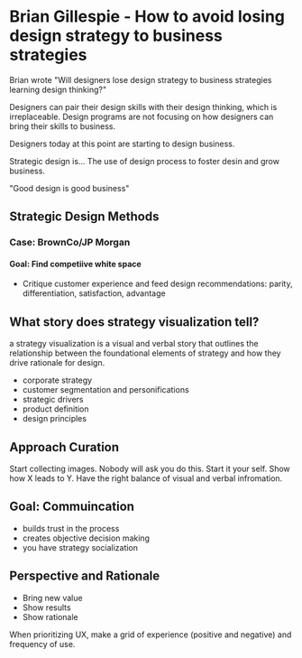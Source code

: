 # Brian Gillespie - How to avoid losing design strategy to business strategies

Brian wrote "Will designers lose design strategy to business strategies learning design thinking?"

Designers can pair their design skills with their design thinking, which is irreplaceable. Design programs are not focusing on how designers can bring their skills to business. 

Designers today at this point are starting to design business. 

Strategic design is…
The use of design process to foster desin and grow business. 

"Good design is good business"

## Strategic Design Methods

### Case: BrownCo/JP Morgan

#### Goal: Find competiive white space
- Critique customer experience and feed design recommendations: parity, differentiation, satisfaction, advantage

## What story does strategy visualization tell?
a strategy visualization is a visual and verbal story that outlines the relationship between the foundational elements of strategy and how they drive rationale for design.
- corporate strategy
- customer segmentation and personifications
- strategic drivers
- product definition
- design principles

## Approach Curation
Start collecting images. Nobody will ask you do this. Start it your self. Show how X leads to Y. Have the right balance of visual and verbal infromation. 

## Goal: Commuincation
- builds trust in the process
- creates objective decision making
- you have strategy socialization

## Perspective and Rationale
- Bring new value
- Show results
- Show rationale

When prioritizing UX, make a grid of experience (positive and negative) and frequency of use. 